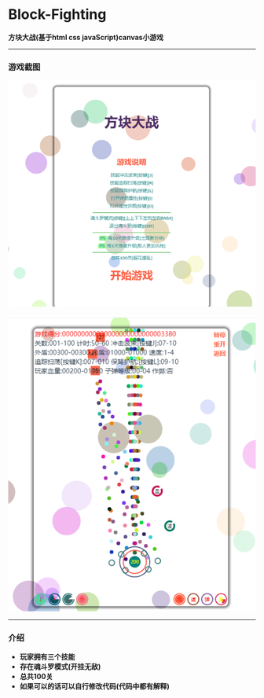 
# Block-Fighting

**方块大战(基于html css javaScript)canvas小游戏**

****

### 游戏截图

![截图](./images/game.png)

![截图](./images/gameone.png)

****

### 介绍

+ **玩家拥有三个技能**
+ **存在魂斗罗模式(开挂无敌)**
+ **总共100关**
+ **如果可以的话可以自行修改代码(代码中都有解释)**